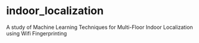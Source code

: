 # indoor_localization
A study of Machine Learning Techniques for Multi-Floor Indoor Localization using Wifi Fingerprinting
